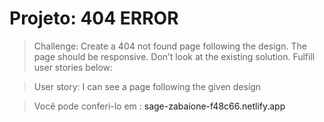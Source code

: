 # Projeto: 404 ERROR 

> Challenge: Create a 404 not found page following the design. The page should be responsive. Don’t look at the existing solution. Fulfill user stories below:

> User story: I can see a page following the given design


> Você pode conferi-lo em : <a> sage-zabaione-f48c66.netlify.app </a>